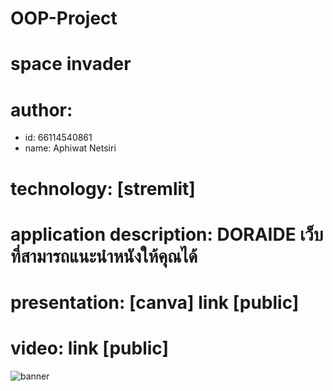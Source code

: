 # OOP-Project

# space invader
# author: 
  * id: 66114540861
  * name: Aphiwat Netsiri
# technology: [stremlit]
# application description: DORAIDE เว็บที่สามารถแนะนำหนังให้คุณได้
# presentation: [canva] link [public]
# video: link [public]
  
![banner](1.png)
